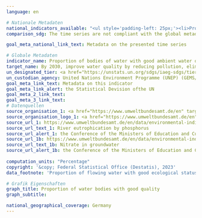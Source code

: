 ```yaml
---
language: en    

# Nationale Metadaten    
national_indicators_available: "<ul style='padding-left: 25px;'><li>Proportion of flowing water with good ecological status for total phosphorous</li> <li> Proportion of groundwater mesuring points below the threshold value for nitrate</li></ul>"    
comparison_sdg: The time series are not compliant with the global metadata, but provides additional information.    

goal_meta_national_link_text: Metadata on the presented time series    

# Globale Metadaten    
indicator_name: Proportion of bodies of water with good ambient water quality    
target_name: By 2030, improve water quality by reducing pollution, eliminating dumping and minimizing release of hazardous chemicals and materials, halving the proportion of untreated wastewater and substantially increasing recycling and safe reuse globally    
un_designated_tier: <a href="https://unstats.un.org/sdgs/iaeg-sdgs/tier-classification/" title="Click here for more information on the UN tier classification." target="_blank" onclick="return confirm_alert('the United Nations Statistics Division','En')>Tier II</a>    
un_custodian_agency: United Nations Environment Programme (UNEP) (GEMS/Water)    
goal_meta_link_text: Metadata on this indicator    
goal_meta_link_alert: the Statistical Devision ofthe UN    
goal_meta_2_link_text:     
goal_meta_3_link_text:         
# Datenquellen
source_organisation_1: <a href="https://www.umweltbundesamt.de/en" target="_blank" onclick="return confirm_alert('the Conference of the Ministers of Education and Cultural Affairs');"> German Environment Agency </a>
source_organisation_logo_1: <a href="https://www.umweltbundesamt.de/en" target="_blank" onclick="return confirm_alert('the Conference of the Ministers of Education and Cultural Affairs');"><img src="https://g205sdgs.github.io/sdg-indicators/public/OrgImgEn/uba.png" alt="Logo uba" style="height:60px; width:148px"/></a>
source_url_1: https://www.umweltbundesamt.de/en/data/environmental-indicators/indicator-river-eutrophication-phosphorus
source_url_text_1: River eutrophication by phosphorus
source_url_alert_1: the Conference of the Ministers of Education and Cultural Affairs
source_url_1b: https://www.umweltbundesamt.de/en/data/environmental-indicators/indicator-nitrate-in-groundwater
source_url_text_1b: Nitrate in groundwater
source_url_alert_1b: the Conference of the Ministers of Education and Cultural Affairs
    
computation_units: "Percentage"    
copyright: '&copy; Federal Statistical Office (Destatis), 2023'    
data_footnote: 'Proportion of flowing water with good ecological status for total phosphorous: 2010 to 2020 revised data.'    

# Grafik Eigenschaften    
graph_title: Proportion of water bodies with good quality
graph_subtitle:     

national_geographical_coverage: Germany    
---
```


<span></span>